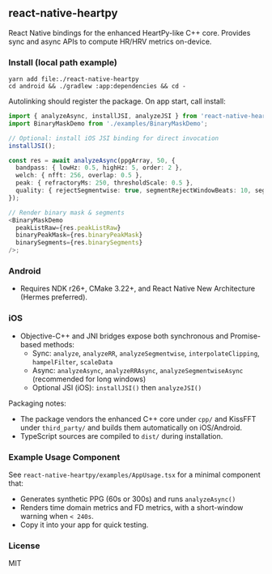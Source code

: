 ## react-native-heartpy

React Native bindings for the enhanced HeartPy-like C++ core. Provides sync and async APIs to compute HR/HRV metrics on-device.

### Install (local path example)

```
yarn add file:./react-native-heartpy
cd android && ./gradlew :app:dependencies && cd -
```

Autolinking should register the package. On app start, call install:

```ts
import { analyzeAsync, installJSI, analyzeJSI } from 'react-native-heartpy';
import BinaryMaskDemo from './examples/BinaryMaskDemo';

// Optional: install iOS JSI binding for direct invocation
installJSI();

const res = await analyzeAsync(ppgArray, 50, {
  bandpass: { lowHz: 0.5, highHz: 5, order: 2 },
  welch: { nfft: 256, overlap: 0.5 },
  peak: { refractoryMs: 250, thresholdScale: 0.5 },
  quality: { rejectSegmentwise: true, segmentRejectWindowBeats: 10, segmentRejectMaxRejects: 3 },
});

// Render binary mask & segments
<BinaryMaskDemo
  peakListRaw={res.peakListRaw}
  binaryPeakMask={res.binaryPeakMask}
  binarySegments={res.binarySegments}
/>;
```

### Android

- Requires NDK r26+, CMake 3.22+, and React Native New Architecture (Hermes preferred).

### iOS

- Objective-C++ and JNI bridges expose both synchronous and Promise-based methods:
  - Sync: `analyze`, `analyzeRR`, `analyzeSegmentwise`, `interpolateClipping`, `hampelFilter`, `scaleData`
  - Async: `analyzeAsync`, `analyzeRRAsync`, `analyzeSegmentwiseAsync` (recommended for long windows)
  - Optional JSI (iOS): `installJSI()` then `analyzeJSI()`

Packaging notes:
- The package vendors the enhanced C++ core under `cpp/` and KissFFT under `third_party/` and builds them automatically on iOS/Android.
- TypeScript sources are compiled to `dist/` during installation.

### Example Usage Component

See `react-native-heartpy/examples/AppUsage.tsx` for a minimal component that:
- Generates synthetic PPG (60s or 300s) and runs `analyzeAsync()`
- Renders time domain metrics and FD metrics, with a short-window warning when `< 240s`.
- Copy it into your app for quick testing.

### License

MIT


